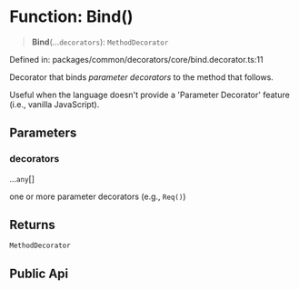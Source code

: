 # Function: Bind()

> **Bind**(...`decorators`): `MethodDecorator`

Defined in: packages/common/decorators/core/bind.decorator.ts:11

Decorator that binds *parameter decorators* to the method that follows.

Useful when the language doesn't provide a 'Parameter Decorator' feature
(i.e., vanilla JavaScript).

## Parameters

### decorators

...`any`[]

one or more parameter decorators (e.g., `Req()`)

## Returns

`MethodDecorator`

## Public Api
